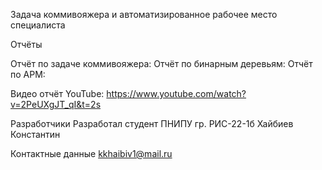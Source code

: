 Задача коммивояжера и автоматизированное рабочее место специалиста

Отчёты

Отчёт по задаче коммивояжера: 
Отчёт по бинарным деревьям: 
Отчёт по АРМ: 

Видео отчёт
YouTube: https://www.youtube.com/watch?v=2PeUXgJT_qI&t=2s

Разработчики
Разработал студент ПНИПУ гр. РИС-22-1б Хайбиев Константин

Контактные данные kkhaibiv1@mail.ru

